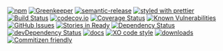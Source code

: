 [![npm](https://img.shields.io/npm/v/es6-modules-playground.svg)](https://www.npmjs.com/package/es6-modules-playground)
[![Greenkeeper](https://badges.greenkeeper.io/arlac77/es6-modules-playground.svg)](https://greenkeeper.io/)
[![semantic-release](https://img.shields.io/badge/%20%20%F0%9F%93%A6%F0%9F%9A%80-semantic--release-e10079.svg)](https://github.com/arlac77/es6-modules-playground)
[![styled with prettier](https://img.shields.io/badge/styled_with-prettier-ff69b4.svg)](https://github.com/prettier/prettier)
[![Build Status](https://secure.travis-ci.org/arlac77/es6-modules-playground.png)](http://travis-ci.org/arlac77/es6-modules-playground)
[![codecov.io](http://codecov.io/github/arlac77/es6-modules-playground/coverage.svg?branch=master)](http://codecov.io/github/arlac77/es6-modules-playground?branch=master)
[![Coverage Status](https://coveralls.io/repos/arlac77/es6-modules-playground/badge.svg)](https://coveralls.io/r/arlac77/es6-modules-playground)
[![Known Vulnerabilities](https://snyk.io/test/github/arlac77/es6-modules-playground/badge.svg)](https://snyk.io/test/github/arlac77/es6-modules-playground)
[![GitHub Issues](https://img.shields.io/github/issues/arlac77/es6-modules-playground.svg?style=flat-square)](https://github.com/arlac77/es6-modules-playground/issues)
[![Stories in Ready](https://badge.waffle.io/arlac77/es6-modules-playground.svg?label=ready&title=Ready)](http://waffle.io/arlac77/es6-modules-playground)
[![Dependency Status](https://david-dm.org/arlac77/es6-modules-playground.svg)](https://david-dm.org/arlac77/es6-modules-playground)
[![devDependency Status](https://david-dm.org/arlac77/es6-modules-playground/dev-status.svg)](https://david-dm.org/arlac77/es6-modules-playground#info=devDependencies)
[![docs](http://inch-ci.org/github/arlac77/es6-modules-playground.svg?branch=master)](http://inch-ci.org/github/arlac77/es6-modules-playground)
[![XO code style](https://img.shields.io/badge/code_style-XO-5ed9c7.svg)](https://github.com/sindresorhus/xo)
[![downloads](http://img.shields.io/npm/dm/es6-modules-playground.svg?style=flat-square)](https://npmjs.org/package/es6-modules-playground)
[![Commitizen friendly](https://img.shields.io/badge/commitizen-friendly-brightgreen.svg)](http://commitizen.github.io/cz-cli/)


